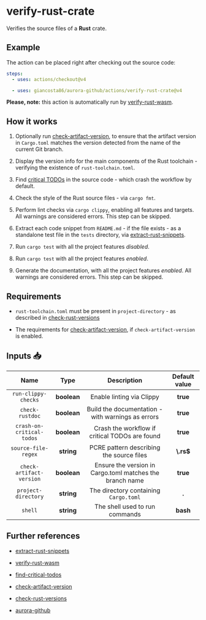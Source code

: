 # verify-rust-crate

Verifies the source files of a **Rust** crate.

## Example

The action can be placed right after checking out the source code:

```yaml
steps:
  - uses: actions/checkout@v4

  - uses: giancosta86/aurora-github/actions/verify-rust-crate@v4
```

**Please, note:** this action is automatically run by [verify-rust-wasm](../verify-rust-wasm/README.md).

## How it works

1. Optionally run [check-artifact-version](../check-artifact-version/README.md), to ensure that the artifact version in `Cargo.toml` matches the version detected from the name of the current Git branch.

1. Display the version info for the main components of the Rust toolchain - verifying the existence of `rust-toolchain.toml`.

1. Find [critical TODOs](../find-critical-todos/README.md) in the source code - which crash the workflow by default.

1. Check the style of the Rust source files - via `cargo fmt`.

1. Perform lint checks via `cargo clippy`, enabling all features and targets. All warnings are considered errors. This step can be skipped.

1. Extract each code snippet from `README.md` - if the file exists - as a standalone test file in the `tests` directory, via [extract-rust-snippets](../extract-rust-snippets/README.md).

1. Run `cargo test` with all the project features _disabled_.

1. Run `cargo test` with all the project features _enabled_.

1. Generate the documentation, with all the project features _enabled_. All warnings are considered errors. This step can be skipped.

## Requirements

- `rust-toolchain.toml` must be present in `project-directory` - as described in [check-rust-versions](../check-rust-versions/README.md)

- The requirements for [check-artifact-version](../check-artifact-version/README.md), if `check-artifact-version` is enabled.

## Inputs 📥

|           Name            |    Type     |                       Description                        | Default value |
| :-----------------------: | :---------: | :------------------------------------------------------: | :-----------: |
|    `run-clippy-checks`    | **boolean** |                Enable linting via Clippy                 |   **true**    |
|      `check-rustdoc`      | **boolean** |    Build the documentation - with warnings as errors     |   **true**    |
| `crash-on-critical-todos` | **boolean** |      Crash the workflow if critical TODOs are found      |   **true**    |
|    `source-file-regex`    | **string**  |         PCRE pattern describing the source files         |  **\\.rs$**   |
| `check-artifact-version`  | **boolean** | Ensure the version in Cargo.toml matches the branch name |   **true**    |
|    `project-directory`    | **string**  |          The directory containing `Cargo.toml`           |     **.**     |
|          `shell`          | **string**  |              The shell used to run commands              |   **bash**    |

## Further references

- [extract-rust-snippets](../extract-rust-snippets/README.md)

- [verify-rust-wasm](../verify-rust-wasm/README.md)

- [find-critical-todos](../find-critical-todos/README.md)

- [check-artifact-version](../check-artifact-version/README.md)

- [check-rust-versions](../check-rust-versions/README.md)

- [aurora-github](../../README.md)
